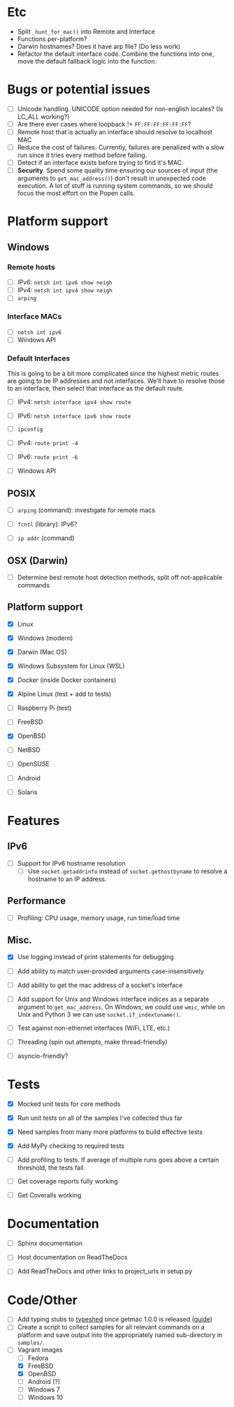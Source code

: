 
# Etc
* Split `_hunt_for_mac()` into Remote and Interface
* Functions per-platform?
* Darwin hostnames? Does it have arp file? (Do less work)
* Refactor the default interface code. Combine the functions into 
one, move the default fallback logic into the function.

# Bugs or potential issues
* [ ] Unicode handling. UNICODE option needed for non-english locales? (Is LC_ALL working?)
* [ ] Are there ever cases where loopback != `FF:FF:FF:FF:FF:FF`?
* [ ] Remote host that is actually an interface should resolve to localhost MAC
* [ ] Reduce the cost of failures. Currently, failures are penalized
with a slow run since it tries every method before failing.
* [ ] Detect if an interface exists before trying to find it's MAC.
* [ ] **Security**. Spend some quality time ensuring our sources of
input (the arguments to `get_mac_address()`) don't result in unexpected
code execution. A lot of stuff is running system commands, so we should
focus the most effort on the Popen calls.

# Platform support

## Windows

### Remote hosts
* [ ] IPv6: `netsh int ipv6 show neigh`
* [ ] IPv4: `netsh int ipv4 show neigh`
* [ ] `arping`

### Interface MACs
* [ ] `netsh int ipv6`
* [ ] Windows API

### Default Interfaces
This is going to be a bit more complicated since the highest
metric routes are going to be IP addresses and not interfaces.
We'll have to resolve those to an interface, then select that
interface as the default route.
* [ ] IPv4: `netsh interface ipv4 show route`
* [ ] IPv6: `netsh interface ipv6 show route`
* [ ] `ipconfig`
* [ ] IPv4: `route print -4`
* [ ] IPv6: `route print -6`
* [ ] Windows API


## POSIX
* [ ] `arping` (command): investigate for remote macs
* [ ] `fcntl` (library): IPv6?
* [ ] `ip addr` (command)


## OSX (Darwin)
* [ ] Determine best remote host detection methods, split off not-applicable commands


## Platform support
* [x] Linux
* [x] Windows (modern)
* [x] Darwin (Mac OS)
* [x] Windows Subsystem for Linux (WSL)
* [x] Docker (inside Docker containers)
* [x] Alpine Linux (test + add to tests)
* [ ] Raspberry Pi (test)
* [ ] FreeBSD
* [x] OpenBSD
* [ ] NetBSD
* [ ] OpenSUSE
* [ ] Android
* [ ] Solaris


# Features

## IPv6
* [ ] Support for IPv6 hostname resolution
    * [ ] Use `socket.getaddrinfo` instead of `socket.gethostbyname`
          to resolve a hostname to an IP address.

## Performance
* [ ] Profiling: CPU usage, memory usage, run time/load time

## Misc.
* [x] Use logging instead of print statements for debugging
* [ ] Add ability to match user-provided arguments case-insensitively
* [ ] Add ability to get the mac address of a socket's interface
* [ ] Add support for Unix and Windows interface indices as a separate
      argument to `get_mac_address`. On Windows, we could use `wmic`,
      while on Unix and Python 3 we can use `socket.if_indextoname()`.
* [ ] Test against non-ethernet interfaces (WiFi, LTE, etc.)
* [ ] Threading (spin out attempts, make thread-friendly)
* [ ] asyncio-friendly?


# Tests
* [x] Mocked unit tests for core methods
* [x] Run unit tests on all of the samples I've collected thus far
* [x] Need samples from many more platforms to build effective tests
* [x] Add MyPy checking to required tests
* [ ] Add profiling to tests. If average of multiple runs goes
 above a certain threshold, the tests fail.
* [ ] Get coverage reports fully working
* [ ] Get Coveralls working


# Documentation
* [ ] Sphinx documentation
* [ ] Host documentation on ReadTheDocs
* [ ] Add ReadTheDocs and other links to project_urls in setup.py


# Code/Other
* [ ] Add typing stubs to [typeshed](https://github.com/python/typeshed)
once getmac 1.0.0 is released ([guide](https://github.com/python/typeshed/blob/master/CONTRIBUTING.md))
* [ ] Create a script to collect samples for all relevant commands on a platform
and save output into the appropriately named sub-directory in `samples/`.
* [ ] Vagrant images
    * [ ] Fedora
    * [x] FreeBSD
    * [x] OpenBSD
    * [ ] Android (?)
    * [ ] Windows 7
    * [ ] Windows 10
